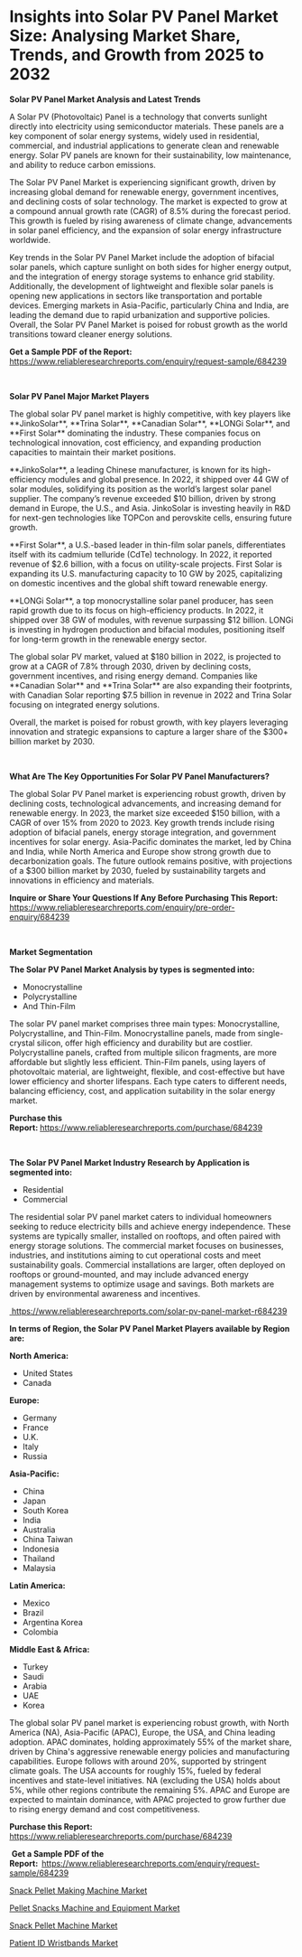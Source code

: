<p><h1>Insights into Solar PV Panel Market Size: Analysing Market Share, Trends, and Growth from 2025 to 2032</h1></p><p><strong>Solar PV Panel Market Analysis and Latest Trends</strong></p>
<p><p>A Solar PV (Photovoltaic) Panel is a technology that converts sunlight directly into electricity using semiconductor materials. These panels are a key component of solar energy systems, widely used in residential, commercial, and industrial applications to generate clean and renewable energy. Solar PV panels are known for their sustainability, low maintenance, and ability to reduce carbon emissions.</p><p>The Solar PV Panel Market is experiencing significant growth, driven by increasing global demand for renewable energy, government incentives, and declining costs of solar technology. The market is expected to grow at a compound annual growth rate (CAGR) of 8.5% during the forecast period. This growth is fueled by rising awareness of climate change, advancements in solar panel efficiency, and the expansion of solar energy infrastructure worldwide.</p><p>Key trends in the Solar PV Panel Market include the adoption of bifacial solar panels, which capture sunlight on both sides for higher energy output, and the integration of energy storage systems to enhance grid stability. Additionally, the development of lightweight and flexible solar panels is opening new applications in sectors like transportation and portable devices. Emerging markets in Asia-Pacific, particularly China and India, are leading the demand due to rapid urbanization and supportive policies. Overall, the Solar PV Panel Market is poised for robust growth as the world transitions toward cleaner energy solutions.</p></p>
<p><strong>Get a Sample PDF of the Report:&nbsp;</strong> <a href="https://www.reliableresearchreports.com/enquiry/request-sample/684239?utm_campaign=28&utm_medium=2&utm_source=Github&utm_content=ia&utm_term=20012025&utm_id=solar-pv-panel">https://www.reliableresearchreports.com/enquiry/request-sample/684239</a></p>
<p>&nbsp;</p>
<p><strong>Solar PV Panel Major Market Players</strong></p>
<p><p>The global solar PV panel market is highly competitive, with key players like **JinkoSolar**, **Trina Solar**, **Canadian Solar**, **LONGi Solar**, and **First Solar** dominating the industry. These companies focus on technological innovation, cost efficiency, and expanding production capacities to maintain their market positions.</p><p>**JinkoSolar**, a leading Chinese manufacturer, is known for its high-efficiency modules and global presence. In 2022, it shipped over 44 GW of solar modules, solidifying its position as the world’s largest solar panel supplier. The company’s revenue exceeded $10 billion, driven by strong demand in Europe, the U.S., and Asia. JinkoSolar is investing heavily in R&D for next-gen technologies like TOPCon and perovskite cells, ensuring future growth.</p><p>**First Solar**, a U.S.-based leader in thin-film solar panels, differentiates itself with its cadmium telluride (CdTe) technology. In 2022, it reported revenue of $2.6 billion, with a focus on utility-scale projects. First Solar is expanding its U.S. manufacturing capacity to 10 GW by 2025, capitalizing on domestic incentives and the global shift toward renewable energy.</p><p>**LONGi Solar**, a top monocrystalline solar panel producer, has seen rapid growth due to its focus on high-efficiency products. In 2022, it shipped over 38 GW of modules, with revenue surpassing $12 billion. LONGi is investing in hydrogen production and bifacial modules, positioning itself for long-term growth in the renewable energy sector.</p><p>The global solar PV market, valued at $180 billion in 2022, is projected to grow at a CAGR of 7.8% through 2030, driven by declining costs, government incentives, and rising energy demand. Companies like **Canadian Solar** and **Trina Solar** are also expanding their footprints, with Canadian Solar reporting $7.5 billion in revenue in 2022 and Trina Solar focusing on integrated energy solutions.</p><p>Overall, the market is poised for robust growth, with key players leveraging innovation and strategic expansions to capture a larger share of the $300+ billion market by 2030.</p></p>
<p>&nbsp;</p>
<p><strong>What Are The Key Opportunities For Solar PV Panel Manufacturers?</strong></p>
<p><p>The global Solar PV Panel market is experiencing robust growth, driven by declining costs, technological advancements, and increasing demand for renewable energy. In 2023, the market size exceeded $150 billion, with a CAGR of over 15% from 2020 to 2023. Key growth trends include rising adoption of bifacial panels, energy storage integration, and government incentives for solar energy. Asia-Pacific dominates the market, led by China and India, while North America and Europe show strong growth due to decarbonization goals. The future outlook remains positive, with projections of a $300 billion market by 2030, fueled by sustainability targets and innovations in efficiency and materials.</p></p>
<p><strong>Inquire or Share Your Questions If Any Before Purchasing This Report:</strong> <a href="https://www.reliableresearchreports.com/enquiry/pre-order-enquiry/684239?utm_campaign=28&utm_medium=2&utm_source=Github&utm_content=ia&utm_term=20012025&utm_id=solar-pv-panel">https://www.reliableresearchreports.com/enquiry/pre-order-enquiry/684239</a></p>
<p>&nbsp;</p>
<p><strong>Market Segmentation</strong></p>
<p><strong>The Solar PV Panel Market Analysis by types is segmented into:</strong></p>
<p><ul><li>Monocrystalline</li><li>Polycrystalline</li><li>And Thin-Film</li></ul></p>
<p><p>The solar PV panel market comprises three main types: Monocrystalline, Polycrystalline, and Thin-Film. Monocrystalline panels, made from single-crystal silicon, offer high efficiency and durability but are costlier. Polycrystalline panels, crafted from multiple silicon fragments, are more affordable but slightly less efficient. Thin-Film panels, using layers of photovoltaic material, are lightweight, flexible, and cost-effective but have lower efficiency and shorter lifespans. Each type caters to different needs, balancing efficiency, cost, and application suitability in the solar energy market.</p></p>
<p><strong>Purchase this Report:&nbsp;</strong><a href="https://www.reliableresearchreports.com/purchase/684239?utm_campaign=28&utm_medium=2&utm_source=Github&utm_content=ia&utm_term=20012025&utm_id=solar-pv-panel">https://www.reliableresearchreports.com/purchase/684239</a></p>
<p>&nbsp;</p>
<p><strong>The Solar PV Panel Market Industry Research by Application is segmented into:</strong></p>
<p><ul><li>Residential</li><li>Commercial</li></ul></p>
<p><p>The residential solar PV panel market caters to individual homeowners seeking to reduce electricity bills and achieve energy independence. These systems are typically smaller, installed on rooftops, and often paired with energy storage solutions. The commercial market focuses on businesses, industries, and institutions aiming to cut operational costs and meet sustainability goals. Commercial installations are larger, often deployed on rooftops or ground-mounted, and may include advanced energy management systems to optimize usage and savings. Both markets are driven by environmental awareness and incentives.</p></p>
<p><a href="https://www.reliableresearchreports.com/solar-pv-panel-market-r684239?utm_campaign=28&utm_medium=2&utm_source=Github&utm_content=ia&utm_term=20012025&utm_id=solar-pv-panel">&nbsp;https://www.reliableresearchreports.com/solar-pv-panel-market-r684239</a></p>
<p><strong>In terms of Region, the Solar PV Panel Market Players available by Region are:</strong></p>
<p>
    <p> <strong> North America: </strong>
        <ul>
            <li>United States</li>
            <li>Canada</li>
        </ul>
        </p> 
    <p> <strong> Europe: </strong>
        <ul>
            <li>Germany</li>
            <li>France</li>
            <li>U.K.</li>
            <li>Italy</li>
            <li>Russia</li>
        </ul>
        </p> 
    <p> <strong> Asia-Pacific: </strong>
        <ul>
            <li>China</li>
            <li>Japan</li>
            <li>South Korea</li>
            <li>India</li>
            <li>Australia</li>
            <li>China Taiwan</li>
            <li>Indonesia</li>
            <li>Thailand</li>
            <li>Malaysia</li>
        </ul>
        </p> 
    <p> <strong> Latin America: </strong>
        <ul>
            <li>Mexico</li>
            <li>Brazil</li>
            <li>Argentina Korea</li>
            <li>Colombia</li>
        </ul>
        </p> 
    <p> <strong> Middle East & Africa: </strong>
        <ul>
            <li>Turkey</li>
            <li>Saudi</li>
            <li>Arabia</li>
            <li>UAE</li>
            <li>Korea</li>
        </ul>
    </p>
    </p>
<p><p>The global solar PV panel market is experiencing robust growth, with North America (NA), Asia-Pacific (APAC), Europe, the USA, and China leading adoption. APAC dominates, holding approximately 55% of the market share, driven by China's aggressive renewable energy policies and manufacturing capabilities. Europe follows with around 20%, supported by stringent climate goals. The USA accounts for roughly 15%, fueled by federal incentives and state-level initiatives. NA (excluding the USA) holds about 5%, while other regions contribute the remaining 5%. APAC and Europe are expected to maintain dominance, with APAC projected to grow further due to rising energy demand and cost competitiveness.</p></p>
<p><strong>Purchase this Report: </strong><a href="https://www.reliableresearchreports.com/purchase/684239?utm_campaign=28&utm_medium=2&utm_source=Github&utm_content=ia&utm_term=20012025&utm_id=solar-pv-panel">https://www.reliableresearchreports.com/purchase/684239</a></p>
<p>&nbsp;<strong>Get a Sample PDF of the Report:&nbsp;&nbsp;</strong><a href="https://www.reliableresearchreports.com/enquiry/request-sample/684239?utm_campaign=28&utm_medium=2&utm_source=Github&utm_content=ia&utm_term=20012025&utm_id=solar-pv-panel">https://www.reliableresearchreports.com/enquiry/request-sample/684239</a></p>
<p><strong></strong></p>
<p><p><a href="https://github.com/klindsey95/Market-Research-Report-List-1/blob/main/snack-pellet-making-machine-market.md?utm_campaign=28&utm_medium=2&utm_source=Github&utm_content=ia&utm_term=20012025&utm_id=solar-pv-panel">Snack Pellet Making Machine Market</a></p><p><a href="https://github.com/steidmindy199393/Market-Research-Report-List-1/blob/main/pellet-snacks-machine-and-equipment-market.md?utm_campaign=28&utm_medium=2&utm_source=Github&utm_content=ia&utm_term=20012025&utm_id=solar-pv-panel">Pellet Snacks Machine and Equipment Market</a></p><p><a href="https://github.com/delindacallegari68/Market-Research-Report-List-1/blob/main/snack-pellet-machine-market.md?utm_campaign=28&utm_medium=2&utm_source=Github&utm_content=ia&utm_term=20012025&utm_id=solar-pv-panel">Snack Pellet Machine Market</a></p><p><a href="https://github.com/santosh758595/Market-Research-Report-List-6/blob/main/patient-id-wristbands-market.md?utm_campaign=28&utm_medium=2&utm_source=Github&utm_content=ia&utm_term=20012025&utm_id=solar-pv-panel">Patient ID Wristbands Market</a></p></p>